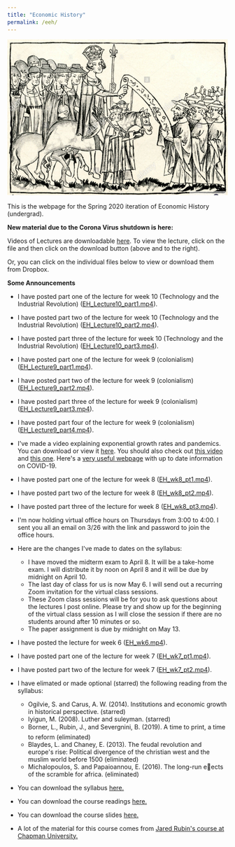 ```yaml
---
title: "Economic History"
permalink: /eeh/
---
```


![Henry_VII_Juden](/assets/images/Henry_VII_Juden.png)

This is the webpage for the Spring 2020 iteration of Economic History (undergrad).

**New material due to the Corona Virus shutdown is here:**

Videos of Lectures are downloadable [here](https://github.com/noeldjohnson/Economic-History-Lectures). To view the lecture, click on the file and then click on the download button (above and to the right).

Or, you can click on the individual files below to view or download them from Dropbox.


**Some Announcements**

* I have posted part one of the lecture for week 10 (Technology and the Industrial Revolution) ([EH_Lecture10_part1.mp4](https://www.dropbox.com/s/wmx9r397oxwelaf/EH_Lecture10_part1.mp4?dl=0)).

* I have posted part two of the lecture for week 10 (Technology and the Industrial Revolution) ([EH_Lecture10_part2.mp4](https://www.dropbox.com/s/poh8cb6s83u3ohx/EH_Lecture10_part2.mp4?dl=0)).

* I have posted part three of the lecture for week 10 (Technology and the Industrial Revolution) ([EH_Lecture10_part3.mp4](https://www.dropbox.com/s/nn5og0eq68hr1tv/EH_Lecture10_part3.mp4?dl=0)).

* I have posted part one of the lecture for week 9 (colonialism) ([EH_Lecture9_part1.mp4](https://www.dropbox.com/s/dshq4x20w44guwt/EH_Lecture9_part1.mp4?dl=0)).

* I have posted part two of the lecture for week 9 (colonialism) ([EH_Lecture9_part2.mp4](https://www.dropbox.com/s/zqajcqk1iph2juy/EH_Lecture9_part2.mp4?dl=0)).

* I have posted part three of the lecture for week 9 (colonialism) ([EH_Lecture9_part3.mp4](https://www.dropbox.com/s/7d3ksg0qlhj5act/EH_Lecture9_part3.mp4?dl=0)).

* I have posted part four of the lecture for week 9 (colonialism) ([EH_Lecture9_part4.mp4](https://www.dropbox.com/s/jqfjmqt0i2luoo8/EH_Lecture9_part4.mp4?dl=0)).

* I've made a video explaining exponential growth rates and pandemics. You can download or view it [here](https://zoom.us/rec/share/7PZWDuvUzXtJaIHR6Uf1fPN-E6bMX6a8hiEcrKIKzE_VrOotYsrTinvI7ccKYTAB). You should also check out [this video](https://youtu.be/Kas0tIxDvrg) and [this one](https://www.youtube.com/watch?v=gxAaO2rsdIs&feature=emb_logo). Here's a [very useful webpage](https://ourworldindata.org/coronavirus) with up to date information on COVID-19.

* I have posted part one of the lecture for week 8 ([EH_wk8_pt1.mp4](https://www.dropbox.com/s/9z8p00n4z81l5hg/EH_wk8_pt1.mp4?dl=0)).

* I have posted part two of the lecture for week 8 ([EH_wk8_pt2.mp4](https://www.dropbox.com/s/f5znzj3kf8mow96/EH_wk8_pt2.mp4?dl=0)).

* I have posted part three of the lecture for week 8 ([EH_wk8_pt3.mp4](https://www.dropbox.com/s/pi3qhwrnocef5rt/EH_wk8_pt3.mp4?dl=0)).

* I'm now holding virtual office hours on Thursdays from 3:00 to 4:00. I sent you all an email on 3/26 with the link and password to join the office hours.

* Here are the changes I've made to dates on the syllabus:
  * I have moved the midterm exam to April 8. It will be a take-home exam. I will distribute it by noon on April 8 and it will be due by midnight on April 10.
  * The last day of class for us is now May 6. I will send out a recurring Zoom invitation for the virtual class sessions.
  * These Zoom class sessions will be for you to ask questions about the lectures I post online. Please try and show up for the beginning of the virtual class session as I will close the session if there are no students around after 10 minutes or so.
  * The paper assignment is due by midnight on May 13.

* I have posted the lecture for week 6 ([EH_wk6.mp4](https://www.dropbox.com/s/uaml6wd6oc8mx12/EH_wk6.mp4?dl=0)).

* I have posted part one of the lecture for week 7 ([EH_wk7_pt1.mp4](https://www.dropbox.com/s/c7isokqnbj8g47v/EH_wk7_pt1.mp4?dl=0)).

* I have posted part two of the lecture for week 7 ([EH_wk7_pt2.mp4](https://www.dropbox.com/s/0n8evbkjaocfbn3/EH_wk7_pt2.mp4?dl=0)).

* I have elimated or made optional (starred) the following reading from the syllabus:
  * Ogilvie, S. and Carus, A. W. (2014). Institutions and economic growth in historical perspective. (starred)
  * Iyigun, M. (2008). Luther and suleyman. (starred)
  * Borner, L., Rubin, J., and Severgnini, B. (2019). A time to print, a time to reform (eliminated)
  * Blaydes, L. and Chaney, E. (2013). The feudal revolution and europe's rise: Political divergence
of the christian west and the muslim world before 1500 (eliminated)
  * Michalopoulos, S. and Papaioannou, E. (2016). The long-run eects of the scramble for africa. (eliminated)


* You can download the syllabus [here.](https://www.dropbox.com/s/8fy1d5ckuczkny9/EH%20Syllabus%20SP20.pdf?dl=0)

* You can download the course readings [here.](https://www.dropbox.com/sh/lzi4v8ahad6btqq/AACZhvgcFu2krsG3TqeOsTlLa?dl=0)

* You can download the course slides [here.](https://www.dropbox.com/sh/n5sur1dul0ncw82/AABzFzxW7D6Uf6TI43-jvv6Na?dl=0)

* A lot of the material for this course comes from [Jared Rubin's course at Chapman University.](https://www.jaredcrubin.com/teaching)
